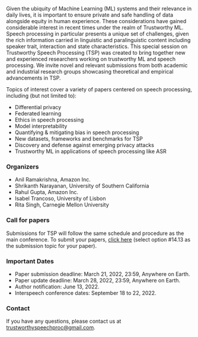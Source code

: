 Given the ubiquity of Machine Learning (ML) systems and their relevance in daily lives, it is important to ensure private and safe handling of data alongside equity in human experience. These considerations have gained considerable interest in recent times under the realm of Trustworthy ML. Speech processing in particular presents a unique set of challenges, given the rich information carried in linguistic and paralinguistic content including speaker trait, interaction and state characteristics. This special session on Trustworthy Speech Processing (TSP) was created to bring together new and experienced researchers working on trustworthy ML and speech processing. We invite novel and relevant submissions from both academic and industrial research groups showcasing theoretical and empirical advancements in TSP.

Topics of interest cover a variety of papers centered on speech processing, including (but not limited to): 
- Differential privacy
- Federated learning
- Ethics in speech processing
- Model interpretability
- Quantifying & mitigating bias in speech processing
- New datasets, frameworks and benchmarks for TSP
- Discovery and defense against emerging privacy attacks
- Trustworthy ML in applications of speech processing like ASR

### Organizers
- Anil Ramakrishna, Amazon Inc.
- Shrikanth Narayanan, University of Southern California
- Rahul Gupta, Amazon Inc.
- Isabel Trancoso, University of Lisbon
- Rita Singh, Carnegie Mellon University

### Call for papers
Submissions for TSP will follow the same schedule and procedure as the main conference. To submit your papers, [click here](https://www.softconf.com/m/interspeech2022/) (select option #14.13 as the submission topic for your paper).   

### Important Dates
- Paper submission deadline: March 21, 2022, 23:59, Anywhere on Earth. 
- Paper update deadline: March 28, 2022, 23:59, Anywhere on Earth.
- Author notification: June 13, 2022.
- Interspeech conference dates: September 18 to 22, 2022.

### Contact
If you have any questions, please contact us at trustworthyspeechproc@gmail.com.
